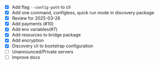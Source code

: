 - [x] Add flag `--config-path` to cli
- [x] Add one command, configless, quick run mode in discovery package
- [x] Review for 2025-03-26
- [x] Add payments (#10)
- [x] Add env variables(#7)
- [x] Add resources to bridge package
- [x] Add encryption
- [x] Discovery cli to bootstrap configuration
- [ ] Unannounced/Private servers
- [ ] Improve docs